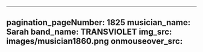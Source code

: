 ------
pagination_pageNumber: 1825
musician_name: Sarah
band_name: TRANSVIOLET
img_src: images/musician1860.png
onmouseover_src: 
------